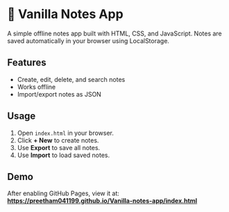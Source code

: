 # 📝 Vanilla Notes App
A simple offline notes app built with HTML, CSS, and JavaScript. Notes are saved automatically in your browser using LocalStorage.

## Features
- Create, edit, delete, and search notes
- Works offline
- Import/export notes as JSON

## Usage
1. Open `index.html` in your browser.
2. Click **+ New** to create notes.
3. Use **Export** to save all notes.
4. Use **Import** to load saved notes.

## Demo
After enabling GitHub Pages, view it at:
**https://preetham041199.github.io/Vanilla-notes-app/index.html**
